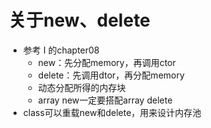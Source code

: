 # 关于new、delete

- 参考 I 的chapter08
  - new：先分配memory，再调用ctor
  - delete：先调用dtor，再分配memory
  - 动态分配所得的内存块
  - array new一定要搭配array delete
- class可以重载new和delete，用来设计内存池